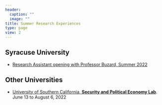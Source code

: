 ```yaml
---
header:
  caption: ""
  image: ""
title: Summer Research Experiences
type: page
view: 2
---
```


<H2>Syracuse University</H2>

<ul>
 	<li><a href="https://syr.joinhandshake.com/jobs/4798821">Research Assistant opening with Professor Buzard, Summer 2022</a>
</ul>

</li>
</ul>
<H2>Other Universities</H2>
<ul>
 	<li><a href="https://www.uscspec.org/contact">University of Southern California, <b>Security and Political Economy Lab</b></a>. June 13 to August 6, 2022</li>
</ul>